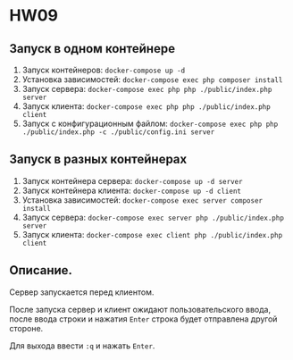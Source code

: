 # HW09

## Запуск в одном контейнере
1. Запуск контейнеров: `docker-compose up -d`
1. Установка зависимостей: `docker-compose exec php composer install`
1. Запуск сервера: `docker-compose exec php php ./public/index.php server`
1. Запуск клиента: `docker-compose exec php php ./public/index.php client`
1. Запуск с конфигурационным файлом: `docker-compose exec php php ./public/index.php -c ./public/config.ini server`

## Запуск в разных контейнерах
1. Запуск контейнера сервера: `docker-compose up -d server`
1. Запуск контейнера клиента: `docker-compose up -d client`
1. Установка зависимостей: `docker-compose exec server composer install`
1. Запуск сервера: `docker-compose exec server php ./public/index.php server`
1. Запуск клиента: `docker-compose exec client php ./public/index.php client`

## Описание.
Сервер запускается перед клиентом.

После запуска сервер и клиент ожидают пользовательского ввода, после ввода строки и нажатия 
`Enter` строка будет отправлена другой стороне.

Для выхода ввести `:q` и нажать `Enter`. 
